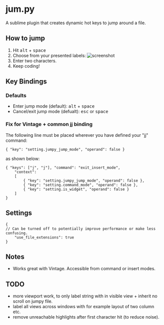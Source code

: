 # jum.py
A sublime plugin that creates dynamic hot keys to jump around a file.

## How to jump
1. Hit <kbd>alt</kbd> + <kbd>space</kbd>
2. Choose from your presented labels:
![screenshot](https://raw.github.com/DavidLGoldberg/jum.py/master/example_jumpy_labels.png)
3. Enter two characters.
4. Keep coding!

## Key Bindings
### Defaults
* Enter jump mode (default): <kbd>alt</kbd> + <kbd>space</kbd>
* Cancel/exit jump mode (defualt): <kbd>esc</kbd> or <kbd>space</kbd>

### Fix for Vintage + common jj binding
The following line must be placed wherever you have defined your "jj" command:

    { "key": "setting.jumpy_jump_mode", "operand": false }

as shown below:

    { "keys": ["j", "j"], "command": "exit_insert_mode",
		"context":
		[
			{ "key": "setting.jumpy_jump_mode", "operand": false },
			{ "key": "setting.command_mode", "operand": false },
			{ "key": "setting.is_widget", "operand": false }
		]
	}

## Settings

    {
	// Can be turned off to potentially improve performance or make less confusing.
        "use_file_extensions": true
	}

## Notes
* Works great with Vintage.  Accessible from command or insert modes.

## TODO
* more viewport work, to only label string with in visible view + inherit no scroll on jumpy file.
* label all views across windows with for example layout of two column etc.
* remove unreachable highlights after first character hit (to reduce noise).
